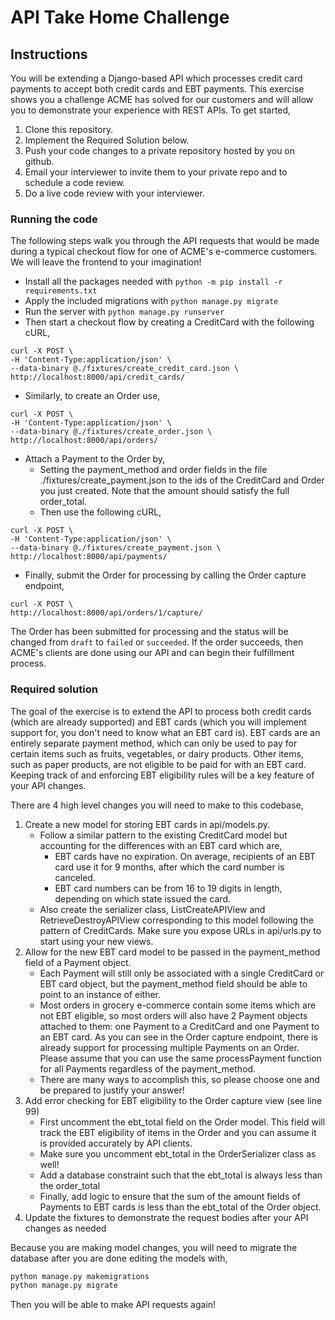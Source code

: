 # API Take Home Challenge

## Instructions

You will be extending a Django-based API which processes credit card payments to accept both credit cards and EBT payments. This exercise shows you a challenge ACME has solved for our customers and will allow you to demonstrate your experience with REST APIs. To get started,

1. Clone this repository.
1. Implement the Required Solution below.
1. Push your code changes to a private repository hosted by you on github. 
1. Email your interviewer to invite them to your private repo and to schedule a code review.
1. Do a live code review with your interviewer. 


### Running the code

The following steps walk you through the API requests that would be made during a typical checkout flow for one of ACME's e-commerce customers. We will leave the frontend to your imagination!


- Install all the packages needed with `python -m pip install -r requirements.txt`
- Apply the included migrations with `python manage.py migrate`
- Run the server with `python manage.py runserver`
- Then start a checkout flow by creating a CreditCard with the following cURL,

```
curl -X POST \
-H 'Content-Type:application/json' \
--data-binary @./fixtures/create_credit_card.json \
http://localhost:8000/api/credit_cards/
```

- Similarly, to create an Order use, 

```
curl -X POST \
-H 'Content-Type:application/json' \
--data-binary @./fixtures/create_order.json \
http://localhost:8000/api/orders/
```

- Attach a Payment to the Order by,
  - Setting the payment_method and order fields in the file ./fixtures/create_payment.json to the ids of the CreditCard and Order you just created. Note that the amount should satisfy the full order_total.
  - Then use the following cURL,

```
curl -X POST \
-H 'Content-Type:application/json' \
--data-binary @./fixtures/create_payment.json \
http://localhost:8000/api/payments/
```

- Finally, submit the Order for processing by calling the Order capture endpoint,

```
curl -X POST \
http://localhost:8000/api/orders/1/capture/
```

The Order has been submitted for processing and the status will be changed from `draft` to `failed` or `succeeded`. If the order succeeds, then ACME's clients are done using our API and can begin their fulfillment process.

### Required solution

The goal of the exercise is to extend the API to process both credit cards (which are already supported) and EBT cards (which you will implement support for, you don't need to know what an EBT card is). EBT cards are an entirely separate payment method, which can only be used to pay for certain items such as fruits, vegetables, or dairy products. Other items, such as paper products, are not eligible to be paid for with an EBT card. Keeping track of and enforcing EBT eligibility rules will be a key feature of your API changes.

There are 4 high level changes you will need to make to this codebase,

1. Create a new model for storing EBT cards in api/models.py.
    - Follow a similar pattern to the existing CreditCard model but accounting for the differences with an EBT card which are,
        - EBT cards have no expiration. On average, recipients of an EBT card use it for 9 months, after which the card number is canceled.
        - EBT card numbers can be from 16 to 19 digits in length, depending on which state issued the card.
    - Also create the serializer class, ListCreateAPIView and RetrieveDestroyAPIView corresponding to this model following the pattern of CreditCards. Make sure you expose URLs in api/urls.py to start using your new views.
2. Allow for the new EBT card model to be passed in the payment_method field of a Payment object.
    - Each Payment will still only be associated with a single CreditCard or EBT card object, but the payment_method field should be able to point to an instance of either.
    - Most orders in grocery e-commerce contain some items which are not EBT eligible, so most orders will also have 2 Payment objects attached to them: one Payment to a CreditCard and one Payment to an EBT card. As you can see in the Order capture endpoint, there is already support for processing multiple Payments on an Order. Please assume that you can use the same processPayment function for all Payments regardless of the payment_method. 
    - There are many ways to accomplish this, so please choose one and be prepared to justify your answer!
3. Add error checking for EBT eligibility to the Order capture view (see line 99)
    - First uncomment the ebt_total field on the Order model. This field will track the EBT eligibility of items in the Order and you can assume it is provided accurately by API clients. 
    - Make sure you uncomment ebt_total in the OrderSerializer class as well!
    - Add a database constraint such that the ebt_total is always less than the order_total
    - Finally, add logic to ensure that the sum of the amount fields of Payments to EBT cards is less than the ebt_total of the Order object.
4. Update the fixtures to demonstrate the request bodies after your API changes as needed

Because you are making model changes, you will need to migrate the database after you are done editing the models with,

```sh
python manage.py makemigrations
python manage.py migrate
```

Then you will be able to make API requests again!
